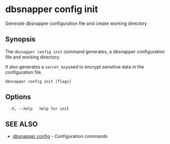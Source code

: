 # dbsnapper config init

Generate dbsnapper configuration file and create working directory

## Synopsis

The `dbsnapper config init` command generates, a dbsnapper configuration file and working directory. 
	
It also generates a `secret_key`used to encrypt sensitive data in the configuration file.


```
dbsnapper config init [flags]
```

## Options

```
  -h, --help   help for init
```

## SEE ALSO

* [dbsnapper config](dbsnapper_config.md)	 - Configuration commands

